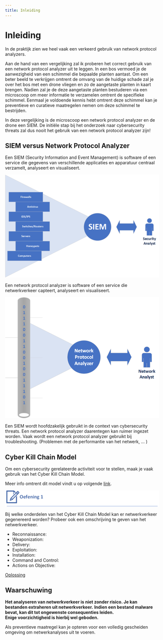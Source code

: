 ```yaml
---
title: Inleiding
---
```


# Inleiding

In de praktijk zien we heel vaak een verkeerd gebruik van network protocol analyzers.

Aan de hand van een vergelijking zal ik proberen het correct gebruik van een network protocol analyzer uit te leggen.
In een bos vermoed je de aanwezigheid van een schimmel die bepaalde planten aantast. Om een beter beeld te verkrijgen omtrent de omvang van de huidige schade zal je over het bos met een drone vliegen en zo de aangetaste planten in kaart brengen. Nadien zal je de deze aangetaste planten bestuderen via een microscoop om meer informatie te verzamelen omtrent de specifieke schimmel. Eenmaal je voldoende kennis hebt omtrent deze schimmel kan je preventieve en curatieve maatregelen nemen om deze schimmel te bestrijden.

In deze vergelijking is de microscoop een network protocol analyzer en de drone een SIEM. De initiële stap bij het onderzoek naar cybersecurity threats zal dus nooit het gebruik van een network protocol analyzer zijn!

## SIEM versus Network Protocol Analyzer

Een SIEM (Security Information and Event Management)  is software of een service die gegevens van verschillende applicaties en apparatuur centraal verzamelt, analyseert en visualiseert.


![SIEM](./assets/SIEM.png)


Een network protocol analyzer is software of een service die netwerkverkeer capteert, analyseert en visualiseert.


![NPA](./assets/NPA.png)


Een SIEM wordt hoofdzakelijk gebruikt in de context van cybersecurity threats. Een network protocol analyzer daarentegen kan ruimer ingezet worden. Vaak wordt een network protocol analyzer gebruikt bij troubleshooting. (Problemen met de performantie van het netwerk, ... )

## Cyber Kill Chain Model

Om een cybersecurity gerelateerde activiteit voor te stellen, maak je vaak gebruik van het Cyber Kill Chain Model.

Meer info omtrent dit model vindt u op volgende [link](https://www.lockheedmartin.com/en-us/capabilities/cyber/cyber-kill-chain.html).



![OEFENING](./assets/OEFENING1.png)   
  
Bij welke onderdelen van het Cyber Kill Chain Model kan er netwerkverkeer gegenereerd worden? Probeer ook een omschrijving te geven van het netwerkverkeer.

- Reconnaissance:
- Weaponization:
- Delivery:
- Exploitation:
- Installation:
- Command and Control:
- Actions on Objective:

[Oplossing](https://opleiding-cybersecurity.be/OEFENING1.pdf)

## Waarschuwing  

**Het analyseren van netwerkverkeer is niet zonder risico. Je kan bestanden extraheren uit netwerkverkeer.**
**Indien een bestand malware bevat, kan dit tot ongewenste consequenties leiden.**  
**Enige voorzichtigheid is hierbij wel geboden.**  

Als preventieve maatregel kan je opteren voor een volledig gescheiden omgeving om netwerkanalyses uit te voeren.
